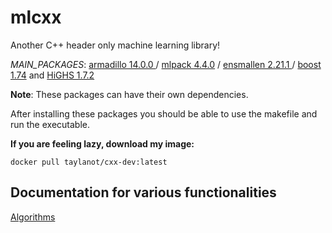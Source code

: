 # mlcxx
Another C++ header only machine learning library! 

*MAIN_PACKAGES*: 
[armadillo 14.0.0 ](https://arma.sourceforge.net/docs.html) / [mlpack 4.4.0](https://github.com/shivamshivanshu/mlpack/tree/master) / [ensmallen 2.21.1 ](https://github.com/mlpack/ensmallen) / [boost 1.74](https://www.boost.org/) and [HiGHS 1.7.2](https://github.com/ERGO-Code/HiGHS)

**Note**: These packages can have their own dependencies.

After installing these packages you should be able to use the makefile and run the executable.

**If you are feeling lazy, download my image:** 
```
docker pull taylanot/cxx-dev:latest
```

## Documentation for various functionalities
[Algorithms](documents/algo.md)
